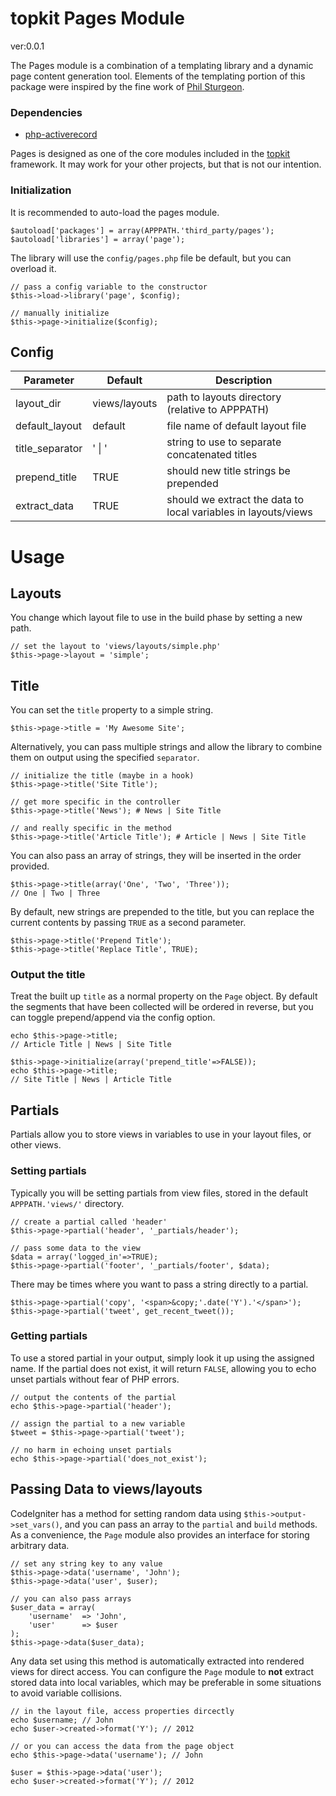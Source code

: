 topkit Pages Module
====================

ver:0.0.1

The Pages module is a combination of a templating library and a
dynamic page content generation tool. Elements of the templating
portion of this package were inspired by the fine work of [Phil
Sturgeon](https://github.com/philsturgeon/codeigniter-template).

### Dependencies

* [php-activerecord](https://github.com/topicdesign/php-activerecord-spark)

Pages is designed as one of the core modules included in the
[topkit][tk] framework. It may work for your other projects, but that is
not our intention.

### Initialization

It is recommended to auto-load the pages module.

    $autoload['packages'] = array(APPPATH.'third_party/pages');
    $autoload['libraries'] = array('page');

The library will use the `config/pages.php` file be default, but you can
overload it.

    // pass a config variable to the constructor
    $this->load->library('page', $config);

    // manually initialize
    $this->page->initialize($config);

## Config

| Parameter       | Default       | Description                                                    |
| --------        | -------       | -----------                                                    |
| layout_dir      | views/layouts | path to layouts directory (relative to APPPATH)                |
| default_layout  | default       | file name of default layout file                               |
| title_separator | ' &#124; '    | string to use to separate concatenated titles                  |
| prepend_title   | TRUE          | should new title strings be prepended                          |
| extract_data    | TRUE          | should we extract the data to local variables in layouts/views |

# Usage

## Layouts

You change which layout file to use in the build phase by setting a new path.

    // set the layout to 'views/layouts/simple.php'
    $this->page->layout = 'simple';

## Title

You can set the `title` property to a simple string.

    $this->page->title = 'My Awesome Site';

Alternatively, you can pass multiple strings and allow the library to
combine them on output using the specified `separator`.

    // initialize the title (maybe in a hook)
    $this->page->title('Site Title');

    // get more specific in the controller
    $this->page->title('News'); # News | Site Title

    // and really specific in the method
    $this->page->title('Article Title'); # Article | News | Site Title

You can also pass an array of strings, they will be inserted in the
order provided.

    $this->page->title(array('One', 'Two', 'Three'));
    // One | Two | Three

By default, new strings are prepended to the title, but you can replace
the current contents by passing `TRUE` as a second parameter.

    $this->page->title('Prepend Title');
    $this->page->title('Replace Title', TRUE); 
    

### Output the title

Treat the built up `title` as a normal property on the `Page` object.
By default the segments that have been collected will be ordered in
reverse, but you can toggle prepend/append via the config option.
  
    echo $this->page->title;
    // Article Title | News | Site Title

    $this->page->initialize(array('prepend_title'=>FALSE));
    echo $this->page->title;
    // Site Title | News | Article Title
    

## Partials

Partials allow you to store views in variables to use in your layout
files, or other views.

### Setting partials

Typically you will be setting partials from view files, stored in the
default `APPPATH.'views/'` directory.

    // create a partial called 'header'
    $this->page->partial('header', '_partials/header');

    // pass some data to the view
    $data = array('logged_in'=>TRUE);
    $this->page->partial('footer', '_partials/footer', $data);

There may be times where you want to pass a string directly to a partial.

    $this->page->partial('copy', '<span>&copy;'.date('Y').'</span>');
    $this->page->partial('tweet', get_recent_tweet());

### Getting partials

To use a stored partial in your output, simply look it up using the
assigned name. If the partial does not exist, it will return `FALSE`,
allowing you to echo unset partials without fear of PHP errors.

    // output the contents of the partial
    echo $this->page->partial('header');

    // assign the partial to a new variable
    $tweet = $this->page->partial('tweet');

    // no harm in echoing unset partials
    echo $this->page->partial('does_not_exist');

## Passing Data to views/layouts

CodeIgniter has a method for setting random data using
`$this->output->set_vars()`, and you can pass an array to the `partial`
and `build` methods. As a convenience, the `Page` module also provides
an interface for storing arbitrary data.

    // set any string key to any value
    $this->page->data('username', 'John');
    $this->page->data('user', $user);

    // you can also pass arrays
    $user_data = array(
        'username'  => 'John',
        'user'      => $user
    );
    $this->page->data($user_data);

Any data set using this method is automatically extracted into rendered
views for direct access. You can configure the `Page` module to **not**
extract stored data into local variables, which may be preferable in
some situations to avoid variable collisions.

    // in the layout file, access properties dircectly
    echo $username; // John
    echo $user->created->format('Y'); // 2012

    // or you can access the data from the page object
    echo $this->page->data('username'); // John

    $user = $this->page->data('user');
    echo $user->created->format('Y'); // 2012


[tk]: http://github.com/topicdesign/topkit
